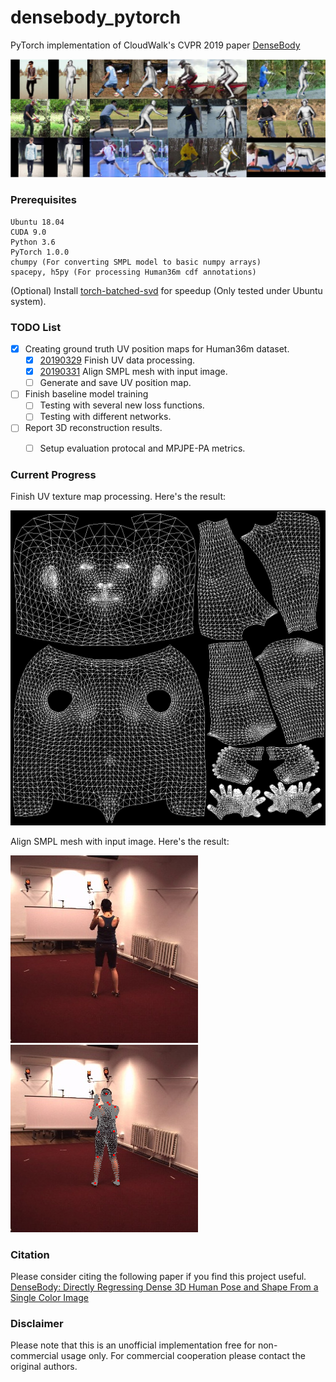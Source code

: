 # densebody_pytorch
PyTorch implementation of CloudWalk's CVPR 2019 paper [DenseBody](https://arxiv.org/abs/1903.10153v3)


![paper teaser](teaser/teaser.jpg)

### Prerequisites
```
Ubuntu 18.04
CUDA 9.0
Python 3.6
PyTorch 1.0.0
chumpy (For converting SMPL model to basic numpy arrays)
spacepy, h5py (For processing Human36m cdf annotations)
```

(Optional) Install [torch-batched-svd](https://github.com/KinglittleQ/torch-batch-svd) for speedup (Only tested under Ubuntu system).


### TODO List
- [x] Creating ground truth UV position maps for Human36m dataset.
    - [x] [20190329]() Finish UV data processing.
    - [x] [20190331]() Align SMPL mesh with input image.
    - [ ] Generate and save UV position map.
- [ ] Finish baseline model training
    - [ ] Testing with several new loss functions.
    - [ ] Testing with different networks.
- [ ] Report 3D reconstruction results.
    - [ ] Setup evaluation protocal and MPJPE-PA metrics.


### Current Progress
Finish UV texture map processing. Here's the result:

![UV_map](teaser/SMPL_UV_map.png)

Align SMPL mesh with input image. Here's the result:

![Ground Truth Image](teaser/im_gt_0.png)
![Aligned Mesh Image](teaser/im_mask_0.png)

### Citation
Please consider citing the following paper if you find this project useful.
[DenseBody: Directly Regressing Dense 3D Human Pose and Shape From a Single Color Image](https://arxiv.org/abs/1903.10153v3)

### Disclaimer
Please note that this is an unofficial implementation free for non-commercial usage only. For commercial cooperation please contact the original authors.
